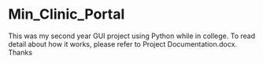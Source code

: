 # Min_Clinic_Portal

This was my second year GUI project using Python while in college. To read detail about how it works, please refer to Project Documentation.docx. Thanks
